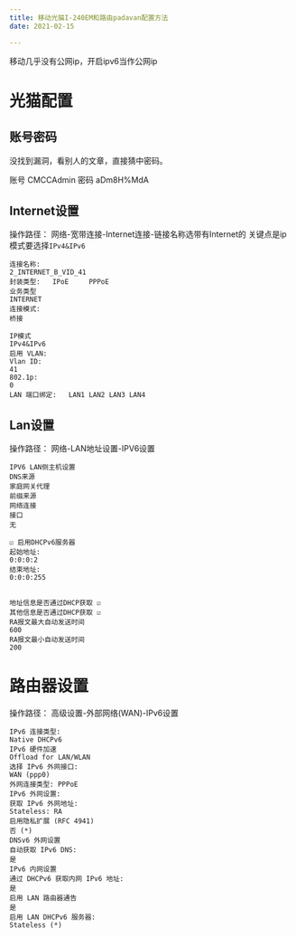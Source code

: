 ```yaml
---
title: 移动光猫I-240EM和路由padavan配置方法
date: 2021-02-15 

---
```



移动几乎没有公网ip，开启ipv6当作公网ip

<!--more-->

# 光猫配置

## 账号密码

没找到漏洞，看别人的文章，直接猜中密码。

账号 CMCCAdmin
密码 aDm8H%MdA

## Internet设置

操作路径： 网络-宽带连接-Internet连接-链接名称选带有Internet的
关键点是ip模式要选择`IPv4&IPv6`

```
连接名称:	
2_INTERNET_B_VID_41
封装类型:	IPoE     PPPoE
业务类型	
INTERNET
连接模式:	
桥接
   
IP模式	
IPv4&IPv6
启用 VLAN:	
Vlan ID:	
41
802.1p:	
0
LAN 端口绑定:	LAN1 LAN2 LAN3 LAN4 
```

## Lan设置

操作路径： 网络-LAN地址设置-IPV6设置

```
IPV6 LAN侧主机设置
DNS来源	
家庭网关代理
前缀来源	
网络连接
接口	
无

☑️ 启用DHCPv6服务器
起始地址:	
0:0:0:2
结束地址:	
0:0:0:255


地址信息是否通过DHCP获取 ☑️
其他信息是否通过DHCP获取 ☑️
RA报文最大自动发送时间	
600
RA报文最小自动发送时间	
200

```

# 路由器设置

操作路径： 高级设置-外部网络(WAN)-IPv6设置

```
IPv6 连接类型:	
Native DHCPv6
IPv6 硬件加速	
Offload for LAN/WLAN
选择 IPv6 外网接口:	
WAN (ppp0)
外网连接类型:	PPPoE
IPv6 外网设置:
获取 IPv6 外网地址:	
Stateless: RA
启用隐私扩展 (RFC 4941)	
否 (*)
DNSv6 外网设置
自动获取 IPv6 DNS:	
是
IPv6 内网设置
通过 DHCPv6 获取内网 IPv6 地址:	
是
启用 LAN 路由器通告	
是
启用 LAN DHCPv6 服务器:	
Stateless (*)

```